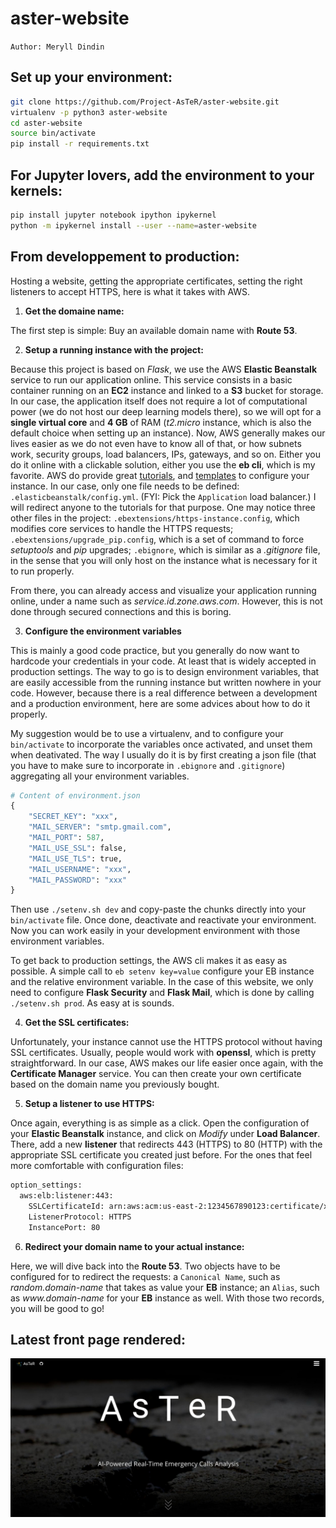 # aster-website

`Author: Meryll Dindin`

## Set up your environment:

```bash
git clone https://github.com/Project-AsTeR/aster-website.git
virtualenv -p python3 aster-website
cd aster-website
source bin/activate
pip install -r requirements.txt
```

## For Jupyter lovers, add the environment to your kernels:

```bash
pip install jupyter notebook ipython ipykernel
python -m ipykernel install --user --name=aster-website
```

## From developpement to production:

Hosting a website, getting the appropriate certificates, setting the right listeners to accept HTTPS, here is what it takes with AWS. 

1) **Get the domaine name:**

The first step is simple: Buy an available domain name with **Route 53**.

2) **Setup a running instance with the project:**

Because this project is based on _Flask_, we use the AWS **Elastic Beanstalk** service to run our application online. This service consists in a basic container running on an **EC2** instance and linked to a **S3** bucket for storage. In our case, the application itself does not require a lot of computational power (we do not host our deep learning models there), so we will opt for a **single virtual core** and **4 GB** of RAM (_t2.micro_ instance, which is also the default choice when setting up an instance). Now, AWS generally makes our lives easier as we do not even have to know all of that, or how subnets work, security groups, load balancers, IPs, gateways, and so on. Either you do it online with a clickable solution, either you use the **eb cli**, which is my favorite. AWS do provide great [tutorials](https://docs.aws.amazon.com/en_pv/elasticbeanstalk/latest/dg/ebextensions.html), and [templates](https://github.com/awsdocs/elastic-beanstalk-samples/tree/master/configuration-files) to configure your instance. In our case, only one file needs to be defined: `.elasticbeanstalk/config.yml`. (FYI: Pick the `Application` load balancer.) I will redirect anyone to the tutorials for that purpose. One may notice three other files in the project: `.ebextensions/https-instance.config`, which modifies core services to handle the HTTPS requests; `.ebextensions/upgrade_pip.config`, which is a set of command to force _setuptools_ and _pip_ upgrades; `.ebignore`, which is similar as a _.gitignore_ file, in the sense that you will only host on the instance what is necessary for it to run properly.

From there, you can already access and visualize your application running online, under a name such as _service.id.zone.aws.com_. However, this is not done through secured connections and this is boring.

3) **Configure the environment variables**

This is mainly a good code practice, but you generally do now want to hardcode your credentials in your code. At least that is widely accepted in production settings. The way to go is to design environment variables, that are easily accessible from the running instance but written nowhere in your code. However, because there is a real difference between a development and a production environment, here are some advices about how to do it properly.

My suggestion would be to use a virtualenv, and to configure your `bin/activate` to incorporate the variables once activated, and unset them when deativated. The way I usually do it is by first creating a json file (that you have to make sure to incorporate in `.ebignore` and `.gitignore`) aggregating all your environment variables.

```python
# Content of environment.json
{
    "SECRET_KEY": "xxx",
    "MAIL_SERVER": "smtp.gmail.com",
    "MAIL_PORT": 587,
    "MAIL_USE_SSL": false,
    "MAIL_USE_TLS": true,
    "MAIL_USERNAME": "xxx",
    "MAIL_PASSWORD": "xxx"
}
```

Then use `./setenv.sh dev` and copy-paste the chunks directly into your `bin/activate` file. Once done, deactivate and reactivate your environment. Now you can work easily in your development environment with those environment variables.

To get back to production settings, the AWS cli makes it as easy as possible. A simple call to `eb setenv key=value` configure your EB instance and the relative environment variable. In the case of this website, we only need to configure **Flask Security** and **Flask Mail**, which is done by calling `./setenv.sh prod`. As easy at is sounds.

4) **Get the SSL certificates:**

Unfortunately, your instance cannot use the HTTPS protocol without having SSL certificates. Usually, people would work with **openssl**, which is pretty straightforward. In our case, AWS makes our life easier once again, with the **Certificate Manager** service. You can then create your own certificate based on the domain name you previously bought.

5) **Setup a listener to use HTTPS:**

Once again, everything is as simple as a click. Open the configuration of your **Elastic Beanstalk** instance, and click on _Modify_ under **Load Balancer**. There, add a new **listener** that redirects 443 (HTTPS) to 80 (HTTP) with the appropriate SSL certificate you created just before. For the ones that feel more comfortable with configuration files:

```bash
option_settings:
  aws:elb:listener:443:
    SSLCertificateId: arn:aws:acm:us-east-2:1234567890123:certificate/xxx
    ListenerProtocol: HTTPS
    InstancePort: 80
```

6) **Redirect your domain name to your actual instance:**

Here, we will dive back into the **Route 53**. Two objects have to be configured for to redirect the requests: a `Canonical Name`, such as _random.domain-name_ that takes as value your **EB** instance; an `Alias`, such as _www.domain-name_ for your **EB** instance as well. With those two records, you will be good to go!

## Latest front page rendered:

![LOGO](./assets/aster-front.png)